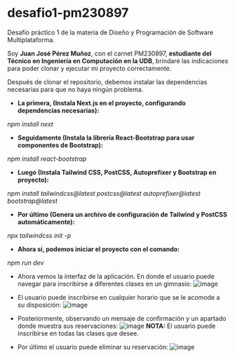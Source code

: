 # desafio1-pm230897
Desafío práctico 1 de la materia de Diseño y Programación de Software Multiplataforma.

Soy **Juan José Pérez Muñoz**, con el carnet PM230897, **estudiante del Técnico en Ingeniería en Computación en la UDB**, brindaré las indicaciones para poder clonar y ejecutar mi proyecto correctamente.


Después de clonar el repositorio, debemos instalar las dependencias necesarias para que no haya ningún problema.

  - **La primera, (Instala Next.js en el proyecto, configurando dependencias necesarias):**

*npm install next*


  - **Seguidamente (Instala la librería React-Bootstrap para usar componentes de Bootstrap):**

*npm install react-bootstrap*


  - **Luego (Instala Tailwind CSS, PostCSS, Autoprefixer y Bootstrap en proyecto):**

*npm install tailwindcss@latest postcss@latest autoprefixer@latest bootstrap@latest*


  - **Por último (Genera un archivo de configuración de Tailwind y PostCSS automáticamente):**

*npx tailwindcss init -p*


  - **Ahora si, podemos iniciar el proyecto con el comando:**

*npm run dev*


  - Ahora vemos la interfaz de la aplicación. En donde el usuario puede navegar para inscribirse a diferentes clases en un gimnasio:
![image](https://github.com/user-attachments/assets/771a47b0-ff59-4067-b738-2d8acd0af76e)


  - El usuario puede inscribirse en cualquier horario que se le acomode a su disposición:
![image](https://github.com/user-attachments/assets/ea8ddb65-ea6b-45a5-9c98-b0865d308f24)


  - Posteriormente, observando un mensaje de confirmación y un apartado donde muestra sus reservaciones:
![image](https://github.com/user-attachments/assets/72962941-2caa-41ad-bf9d-f01f9fc2d1dd)
**NOTA:** El usuario puede inscribirse en todas las clases que desee.



  - Por último el usuario puede eliminar su reservación:
![image](https://github.com/user-attachments/assets/74c6ff4d-136e-4587-93a7-42e9b5b7dc13)















